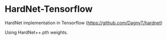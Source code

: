 # HardNet-Tensorflow

HardNet implementation in Tensorflow (https://github.com/DagnyT/hardnet)

Using HardNet++.pth weights.
